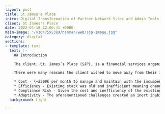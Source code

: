 ```yaml
---
layout: post
title: St James's Place
intro: Digital Transformation of Partner Network Sites and Admin Tools
client: St James's Place
date: 2022-04-18 22:06:41 +0000
main-image: "/v1647595389/naaman/web/sjp-image.jpg"
category: digital
sections:
- template: text
  text: |-
    ## Introduction

    The client, St. James’s Place (SJP), is a financial services organisation with a network of 3,000+ financial advisers (partners) in the UK and Asia, each with a centrally managed website. Our mission was to migrate the existing partner network from the incumbent agency to a new tech ecosystem.

    There were many reasons the client wished to move away from their incumbent agency, including but not limited to four key pain points:

    * Cost - \~£300k per month to manage and maintain with the incumbent
    * Efficiency - Existing stack was old and inefficient meaning change was cumbersome, expensive, and the technical debt was mountainous
    * Compliance Risk - Given the cost and inefficiency of the existing stack the risk of non-compliance with FCA regulations was a growing concern, and some minor breaches had the client nervous
    * Adaptivity - The aforementioned challenges created an inert inability for SJP to respond and adapt to market changes, user needs and service requirements of partners.
  background: Light

---
```


